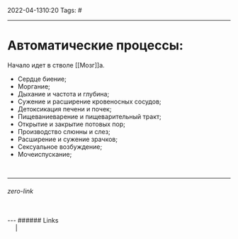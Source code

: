2022-04-1310:20
Tags: #

---
# Автоматические процессы:
Начало идет в стволе [[Мозг]]а.
- Сердце биение;
- Моргание;
- Дыхание и частота и глубина;
- Сужение и расширение кровеносных сосудов;
- Детоксикация печени и почек;
- Пищеваниеварение и пищеварительный тракт;
- Открытие и закрытие потовых пор;
- Производство слюнны и слез;
- Расширение и сужение зрачков;
- Сексуальное возбуждение;
- Мочеиспускание;


</br>

---
###### zero-link </br>

</br>
---
###### Links </br>
 &emsp; | &emsp; 
